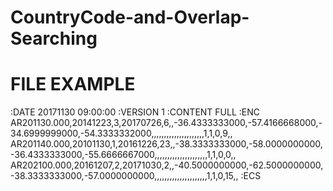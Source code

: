 # CountryCode-and-Overlap-Searching

# FILE EXAMPLE

:DATE 20171130 09:00:00
:VERSION 1
:CONTENT FULL
:ENC
AR201130.000,20141223,3,20170726,6,,-36.4333333000,-57.4166668000,-34.6999999000,-54.3333332000,,,,,,,,,,,,,,,,,,,,,1,1,0,9,,
AR201140.000,20101130,1,20161226,23,,-38.3333333000,-58.0000000000,-36.4333333000,-55.6666667000,,,,,,,,,,,,,,,,,,,,,1,1,0,0,,
AR202100.000,20161207,2,20171030,2,,-40.5000000000,-62.5000000000,-38.3333333000,-57.0000000000,,,,,,,,,,,,,,,,,,,,,1,1,0,15,,
:ECS
